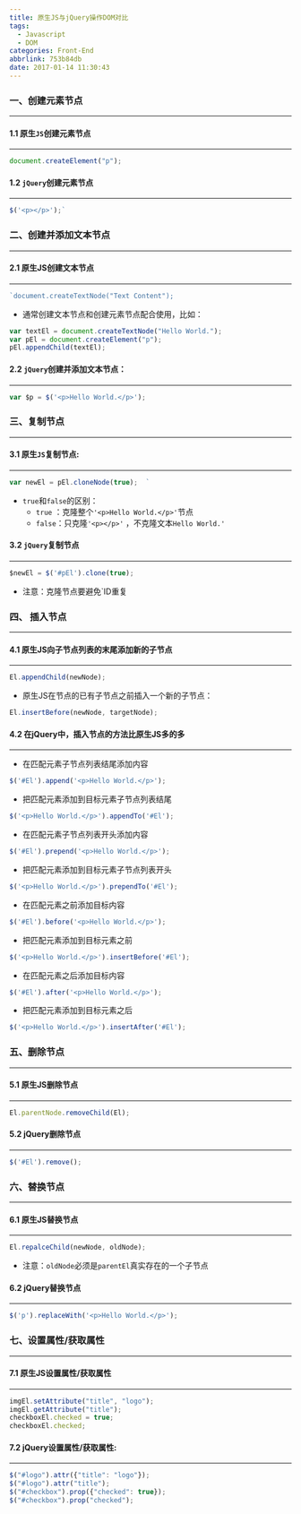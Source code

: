 ```yaml
---
title: 原生JS与jQuery操作DOM对比
tags:
  - Javascript
  - DOM
categories: Front-End
abbrlink: 753b84db
date: 2017-01-14 11:30:43
---
```


### 一、创建元素节点
---

#### 1.1 原生`JS`创建元素节点
---

```js
document.createElement("p");
```

#### 1.2 `jQuery`创建元素节点
---
<!--more-->

```js
$('<p></p>');`
```

### 二、创建并添加文本节点
---

#### 2.1 原生JS创建文本节点
---

```js
`document.createTextNode("Text Content");
```

- 通常创建文本节点和创建元素节点配合使用，比如：

```js
var textEl = document.createTextNode("Hello World.");
var pEl = document.createElement("p");
pEl.appendChild(textEl);
```

#### 2.2 `jQuery`创建并添加文本节点：
---

```js
var $p = $('<p>Hello World.</p>');
```

### 三、复制节点
---

#### 3.1 原生`JS`复制节点: 
---

```js
var newEl = pEl.cloneNode(true);  `
```
- `true`和`false`的区别：
   - `true` ：克隆整个`'<p>Hello World.</p>'`节点
   - `false`：只克隆`'<p></p>'` ，不克隆文本`Hello World.'`


#### 3.2 `jQuery`复制节点
---

```js
$newEl = $('#pEl').clone(true);
```

- 注意：克隆节点要避免`ID重复

### 四、 插入节点
---

#### 4.1 原生JS向子节点列表的末尾添加新的子节点
---

```js
El.appendChild(newNode);
```

- 原生JS在节点的已有子节点之前插入一个新的子节点：

```js
El.insertBefore(newNode, targetNode);
```

#### 4.2 在jQuery中，插入节点的方法比原生JS多的多
---

- 在匹配元素子节点列表结尾添加内容

```js
$('#El').append('<p>Hello World.</p>');		     
```

- 把匹配元素添加到目标元素子节点列表结尾

```js
$('<p>Hello World.</p>').appendTo('#El');     	 
```
- 在匹配元素子节点列表开头添加内容

```js
$('#El').prepend('<p>Hello World.</p>');		 
```

- 把匹配元素添加到目标元素子节点列表开头

```js
$('<p>Hello World.</p>').prependTo('#El');     
```

- 在匹配元素之前添加目标内容

```js
$('#El').before('<p>Hello World.</p>');		     
```

-  把匹配元素添加到目标元素之前

```js
$('<p>Hello World.</p>').insertBefore('#El'); 	 
```

- 在匹配元素之后添加目标内容

```js
$('#El').after('<p>Hello World.</p>');		      
```

-  把匹配元素添加到目标元素之后

```js
$('<p>Hello World.</p>').insertAfter('#El');	  	 
```

### 五、删除节点
---

#### 5.1 原生JS删除节点
---

```js
El.parentNode.removeChild(El);
```

#### 5.2 jQuery删除节点
---

```js
$('#El').remove();
```

### 六、替换节点
---

#### 6.1 原生JS替换节点
---

```js
El.repalceChild(newNode, oldNode);
```

- 注意：`oldNode`必须是`parentEl`真实存在的一个子节点

#### 6.2 jQuery替换节点
---

```js
$('p').replaceWith('<p>Hello World.</p>');
```

### 七、设置属性/获取属性
---

#### 7.1 原生JS设置属性/获取属性
---

```js
imgEl.setAttribute("title", "logo");
imgEl.getAttribute("title");
checkboxEl.checked = true;
checkboxEl.checked;
```


#### 7.2 jQuery设置属性/获取属性:
---

```js
$("#logo").attr({"title": "logo"});
$("#logo").attr("title");
$("#checkbox").prop({"checked": true});
$("#checkbox").prop("checked");
```